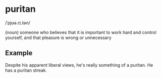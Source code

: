 # puritan

 /ˈpjʊə.rɪ.tən/

(noun) someone who believes that it is important to work hard and control yourself, and that pleasure is wrong or unnecessary

## Example

Despite his apparent liberal views, he's really something of a puritan. He has a puritan streak.
